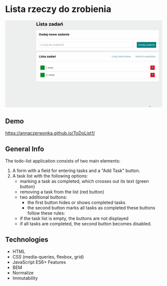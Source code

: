 # Lista rzeczy do zrobienia

![ToDoList](images/animation.gif)

## Demo
https://annaczerwonka.github.io/ToDoList1/

## General Info
The todo-list application consists of two main elements:
1. A form with a field for entering tasks and a "Add Task" button.
2. A task list with the following options:
   - marking a task as completed, which crosses out its text (green button)
   - removing a task from the list (red button)
   - two additional buttons:
      - the first button hides or shows completed tasks
      - the second button marks all tasks as completed
    these buttons follow these rules:
    - if the task list is empty, the buttons are not displayed
    - if all tasks are completed, the second button becomes disabled.     

## Technologies
- HTML
- CSS (media-queries, flexbox, grid)
- JavaScript ES6+ Features
- BEM
- Normalize
- Immutability 



